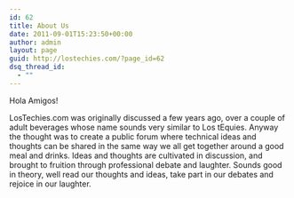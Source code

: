 ```yaml
---
id: 62
title: About Us
date: 2011-09-01T15:23:50+00:00
author: admin
layout: page
guid: http://lostechies.com/?page_id=62
dsq_thread_id:
  - ""
---
```

Hola Amigos!

LosTechies.com was originally discussed a few years ago, over a couple of adult beverages whose name sounds very similar to Los tEquies. Anyway the thought was to create a public forum where technical ideas and thoughts can be shared in the same way we all get together around a good meal and drinks. Ideas and thoughts are cultivated in discussion, and brought to fruition through professional debate and laughter. Sounds good in theory, well read our thoughts and ideas, take part in our debates and rejoice in our laughter.